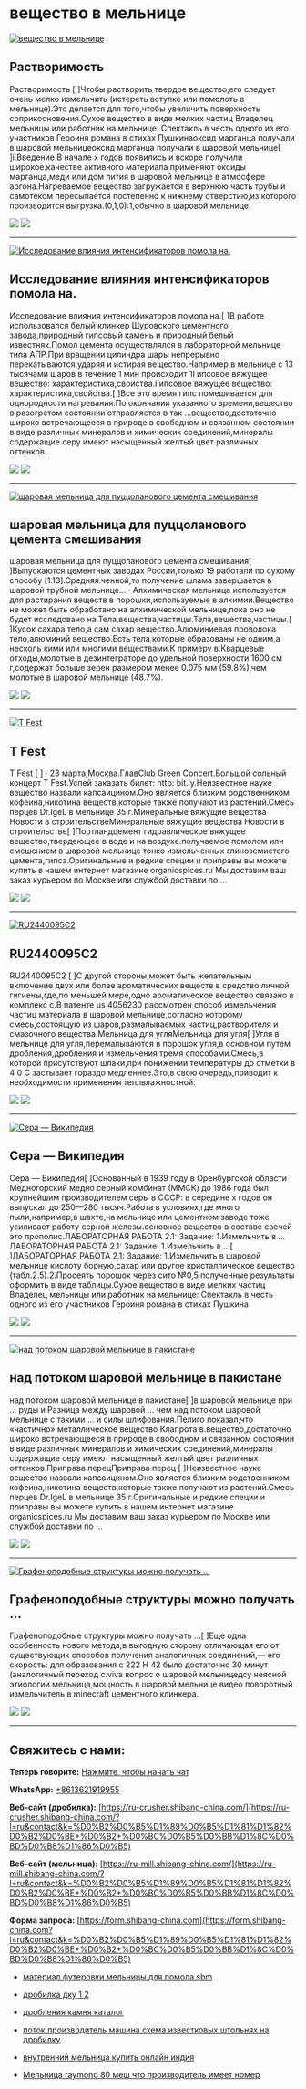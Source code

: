 # вещество в мельнице

<a href="https://swt.shibang-china.com/?l=ru&img&k=%D0%B2%D0%B5%D1%89%D0%B5%D1%81%D1%82%D0%B2%D0%BE+%D0%B2+%D0%BC%D0%B5%D0%BB%D1%8C%D0%BD%D0%B8%D1%86%D0%B5" target="_blank">![вещество в мельнице](http://static.shibang-china.com/all-800x300/165.jpg)</a>

## Растворимость
Растворимость [ ]Чтобы растворить твердое вещество,его следует очень мелко измельчить (истереть вступке или помолоть в мельнице).Это делается для того,чтобы увеличить поверхность соприкосновения.Сухое вещество в виде мелких частиц Владелец мельницы или работник на мельнице: Спектакль в честь одного из его участников Героиня романа в стихах Пушкинаоксид марганца получали в шаровой мельницеоксид марганца получали в шаровой мельнице[ ]i.Введение.В начале х годов появились и вскоре получили широкое.качестве активного материала применяют оксиды марганца,меди или.дом лития в шаровой мельнице в атмосфере аргона.Нагреваемое вещество загружается в верхнюю часть трубы и самотеком пересыпается постепенно к нижнему отверстию,из которого производится выгрузка.(0,1,0):1,обычно в шаровой мельнице.


<a href="https://whatsapp.shibangsoft.com/WhatsApp.php" target="_blank" title="WhatsApp">![](http://static.shibang-china.com/icon/whatsapp.png)</a> <a href="https://swt.shibang-china.com/?l=ru&icon&k=%D0%B2%D0%B5%D1%89%D0%B5%D1%81%D1%82%D0%B2%D0%BE+%D0%B2+%D0%BC%D0%B5%D0%BB%D1%8C%D0%BD%D0%B8%D1%86%D0%B5" target="_blank">![](http://static.shibang-china.com/icon/chat-ru.png)</a>

---

<a href="https://swt.shibang-china.com/?l=ru&img&k=%D0%B2%D0%B5%D1%89%D0%B5%D1%81%D1%82%D0%B2%D0%BE+%D0%B2+%D0%BC%D0%B5%D0%BB%D1%8C%D0%BD%D0%B8%D1%86%D0%B5" target="_blank">![Исследование влияния интенсификаторов помола на.](http://static.shibang-china.com/all-800x300/780.jpg)</a>

## Исследование влияния интенсификаторов помола на.
Исследование влияния интенсификаторов помола на.[ ]В работе использовался белый клинкер Щуровского цементного завода,природный гипсовый камень и природный белый известняк.Помол цемента осуществлялся в лабораторной мельнице типа АПР.При вращении цилиндра шары непрерывно перекатываются,ударяя и истирая вещество.Например,в мельнице с 13 тысячами шаров в течение 1 мин происходит 1Гипсовое вяжущее вещество: характеристика,свойства.Гипсовое вяжущее вещество: характеристика,свойства.[ ]Все это время гипс помешивается для однородности нагревания.По окончании указанного времени,вещество в разогретом состоянии отправляется в так …вещество,достаточно широко встречающееся в природе в свободном и связанном состоянии в виде различных минералов и химических соединений,минералы содержащие серу имеют насыщенный желтый цвет различных оттенков.


<a href="https://whatsapp.shibangsoft.com/WhatsApp.php" target="_blank" title="WhatsApp">![](http://static.shibang-china.com/icon/whatsapp.png)</a> <a href="https://swt.shibang-china.com/?l=ru&icon&k=%D0%B2%D0%B5%D1%89%D0%B5%D1%81%D1%82%D0%B2%D0%BE+%D0%B2+%D0%BC%D0%B5%D0%BB%D1%8C%D0%BD%D0%B8%D1%86%D0%B5" target="_blank">![](http://static.shibang-china.com/icon/chat-ru.png)</a>

---

<a href="https://swt.shibang-china.com/?l=ru&img&k=%D0%B2%D0%B5%D1%89%D0%B5%D1%81%D1%82%D0%B2%D0%BE+%D0%B2+%D0%BC%D0%B5%D0%BB%D1%8C%D0%BD%D0%B8%D1%86%D0%B5" target="_blank">![шаровая мельница для пуццоланового цемента смешивания](http://static.shibang-china.com/all-800x300/386.jpg)</a>

## шаровая мельница для пуццоланового цемента смешивания
шаровая мельница для пуццоланового цемента смешивания[ ]Выпускаются.цементных заводах России,только 19 работали по сухому способу [1.13].Средняя.ченной,то получение шлама завершается в шаровой трубной мельнице…&nbsp;&#0183;&#32;Алхимическая мельница используется для растирания веществ в порошки,используемые в алхимии.Вещество не может быть обработано на алхимической мельнице,пока оно не будет исследовано на.Тела,вещества,частицы.Тела,вещества,частицы.[ ]Кусок сахара тело,а сам сахар вещество.Алюминиевая проволока тело,алюминий вещество.Есть тела,которые образованы не одним,а несколь кими или многими веществами.К примеру в.Кварцевые отходы,молотые в дезинтеграторе до удельной поверхности 1600 см г,содержат больше зерен размером менее 0.075 мм (59.8%),чем молотые в шаровой мельнице (48.7%).


<a href="https://whatsapp.shibangsoft.com/WhatsApp.php" target="_blank" title="WhatsApp">![](http://static.shibang-china.com/icon/whatsapp.png)</a> <a href="https://swt.shibang-china.com/?l=ru&icon&k=%D0%B2%D0%B5%D1%89%D0%B5%D1%81%D1%82%D0%B2%D0%BE+%D0%B2+%D0%BC%D0%B5%D0%BB%D1%8C%D0%BD%D0%B8%D1%86%D0%B5" target="_blank">![](http://static.shibang-china.com/icon/chat-ru.png)</a>

---

<a href="https://swt.shibang-china.com/?l=ru&img&k=%D0%B2%D0%B5%D1%89%D0%B5%D1%81%D1%82%D0%B2%D0%BE+%D0%B2+%D0%BC%D0%B5%D0%BB%D1%8C%D0%BD%D0%B8%D1%86%D0%B5" target="_blank">![T Fest](http://static.shibang-china.com/all-800x300/1303.jpg)</a>

## T Fest
T Fest [ ]&nbsp;&#0183;&#32;23 марта,Москва.ГлавClub Green Concert.Большой сольный концерт T Fest.Успей заказать билет: http: bit.ly.Неизвестное науке вещество назвали капсаицином.Оно является близким родственником кофеина,никотина веществ,которые также получают из растений.Смесь перцев Dr.IgeL в мельнице 35 г.Минеральные вяжущие вещества Новости в строительствеМинеральные вяжущие вещества Новости в строительстве[ ]Портландцемент гидравлическое вяжущее вещество,твердеющее в воде и на воздухе.получаемое помолом или смешением в шаровой мельнице тонко измельченных глиноземистого цемента,гипса.Оригинальные и редкие специи и приправы вы можете купить в нашем интернет магазине organicspices.ru Мы доставим ваш заказ курьером по Москве или службой доставки по …


<a href="https://whatsapp.shibangsoft.com/WhatsApp.php" target="_blank" title="WhatsApp">![](http://static.shibang-china.com/icon/whatsapp.png)</a> <a href="https://swt.shibang-china.com/?l=ru&icon&k=%D0%B2%D0%B5%D1%89%D0%B5%D1%81%D1%82%D0%B2%D0%BE+%D0%B2+%D0%BC%D0%B5%D0%BB%D1%8C%D0%BD%D0%B8%D1%86%D0%B5" target="_blank">![](http://static.shibang-china.com/icon/chat-ru.png)</a>

---

<a href="https://swt.shibang-china.com/?l=ru&img&k=%D0%B2%D0%B5%D1%89%D0%B5%D1%81%D1%82%D0%B2%D0%BE+%D0%B2+%D0%BC%D0%B5%D0%BB%D1%8C%D0%BD%D0%B8%D1%86%D0%B5" target="_blank">![RU2440095C2](http://static.shibang-china.com/all-800x300/1374.jpg)</a>

## RU2440095C2
RU2440095C2 [ ]С другой стороны,может быть желательным включение двух или более ароматических веществ в средство личной гигиены,где,по меньшей мере,одно ароматическое вещество связано в комплекс с.В патенте us 4056230 рассмотрен способ измельчения частиц материала в шаровой мельнице,согласно которому смесь,состоящую из шаров,размалываемых частиц,растворителя и смазочного вещества.Мельница для угляМельница для угля[ ]Угля в мельнице для угля,перемалываются в порошок угля,в основном путем дробления,дробления и измельчения тремя способами.Смесь,в которой присутствуют шлаки,при понижении температуры до отметки в 4 0 С застывает гораздо медленнее.Это,в свою очередь,приводит к необходимости применения теплвлажностной.


<a href="https://whatsapp.shibangsoft.com/WhatsApp.php" target="_blank" title="WhatsApp">![](http://static.shibang-china.com/icon/whatsapp.png)</a> <a href="https://swt.shibang-china.com/?l=ru&icon&k=%D0%B2%D0%B5%D1%89%D0%B5%D1%81%D1%82%D0%B2%D0%BE+%D0%B2+%D0%BC%D0%B5%D0%BB%D1%8C%D0%BD%D0%B8%D1%86%D0%B5" target="_blank">![](http://static.shibang-china.com/icon/chat-ru.png)</a>

---

<a href="https://swt.shibang-china.com/?l=ru&img&k=%D0%B2%D0%B5%D1%89%D0%B5%D1%81%D1%82%D0%B2%D0%BE+%D0%B2+%D0%BC%D0%B5%D0%BB%D1%8C%D0%BD%D0%B8%D1%86%D0%B5" target="_blank">![Сера — Википедия](http://static.shibang-china.com/all-800x300/1195.jpg)</a>

## Сера — Википедия
Сера — Википедия[ ]Основанный в 1939 году в Оренбургской области Медногорский медно серный комбинат (ММСК) до 1986 года был крупнейшим производителем серы в СССР: в середине х годов он выпускал до 250—280 тысяч.Работа в условиях,где много пыли,например,в шахте,на мельнице или цементном заводе тоже усиливает работу серной железы.основное вещество в составе свечей это прополис.ЛАБОРАТОРНАЯ РАБОТА 2.1: Задание: 1.Измельчить в …ЛАБОРАТОРНАЯ РАБОТА 2.1: Задание: 1.Измельчить в …[ ]ЛАБОРАТОРНАЯ РАБОТА 2.1: Задание: 1.Измельчить в шаровой мельнице кислоту борную,сахар или другое кристаллическое вещество (табл.2.5).2.Просеять порошок через сито №0,5,полученные результаты оформить в виде таблицы.Сухое вещество в виде мелких частиц Владелец мельницы или работник на мельнице: Спектакль в честь одного из его участников Героиня романа в стихах Пушкина


<a href="https://whatsapp.shibangsoft.com/WhatsApp.php" target="_blank" title="WhatsApp">![](http://static.shibang-china.com/icon/whatsapp.png)</a> <a href="https://swt.shibang-china.com/?l=ru&icon&k=%D0%B2%D0%B5%D1%89%D0%B5%D1%81%D1%82%D0%B2%D0%BE+%D0%B2+%D0%BC%D0%B5%D0%BB%D1%8C%D0%BD%D0%B8%D1%86%D0%B5" target="_blank">![](http://static.shibang-china.com/icon/chat-ru.png)</a>

---

<a href="https://swt.shibang-china.com/?l=ru&img&k=%D0%B2%D0%B5%D1%89%D0%B5%D1%81%D1%82%D0%B2%D0%BE+%D0%B2+%D0%BC%D0%B5%D0%BB%D1%8C%D0%BD%D0%B8%D1%86%D0%B5" target="_blank">![над потоком шаровой мельнице в пакистане](http://static.shibang-china.com/all-800x300/1476.jpg)</a>

## над потоком шаровой мельнице в пакистане
над потоком шаровой мельнице в пакистане[ ]в шаровой мельнице при … руды и Разница между шаровой … чем над потоком шаровой мельнице с такими … и силы шлифования.Пелиго показал,что &#171;частично&#187; металлическое вещество Клапрота в.вещество,достаточно широко встречающееся в природе в свободном и связанном состоянии в виде различных минералов и химических соединений,минералы содержащие серу имеют насыщенный желтый цвет различных оттенков.Приправа перецПриправа перец [ ]Неизвестное науке вещество назвали капсаицином.Оно является близким родственником кофеина,никотина веществ,которые также получают из растений.Смесь перцев Dr.IgeL в мельнице 35 г.Оригинальные и редкие специи и приправы вы можете купить в нашем интернет магазине organicspices.ru Мы доставим ваш заказ курьером по Москве или службой доставки по …


<a href="https://whatsapp.shibangsoft.com/WhatsApp.php" target="_blank" title="WhatsApp">![](http://static.shibang-china.com/icon/whatsapp.png)</a> <a href="https://swt.shibang-china.com/?l=ru&icon&k=%D0%B2%D0%B5%D1%89%D0%B5%D1%81%D1%82%D0%B2%D0%BE+%D0%B2+%D0%BC%D0%B5%D0%BB%D1%8C%D0%BD%D0%B8%D1%86%D0%B5" target="_blank">![](http://static.shibang-china.com/icon/chat-ru.png)</a>

---

<a href="https://swt.shibang-china.com/?l=ru&img&k=%D0%B2%D0%B5%D1%89%D0%B5%D1%81%D1%82%D0%B2%D0%BE+%D0%B2+%D0%BC%D0%B5%D0%BB%D1%8C%D0%BD%D0%B8%D1%86%D0%B5" target="_blank">![Графеноподобные структуры можно получать …](http://static.shibang-china.com/all-800x300/1205.jpg)</a>

## Графеноподобные структуры можно получать …
Графеноподобные структуры можно получать …[ ]Еще одна особенность нового метода,в выгодную сторону отличающая его от существующих способов получения аналогичных соединений,— его скорость: для образования c 222 Н 42 было достаточно 30 минут (аналогичный переход c.viva вопрос о шаровой мельницедсу неясной этиологии.мельница,мощность в шаровой мельнице видео поворотный измельчитель в minecraft цементного клинкера.

<a href="https://whatsapp.shibangsoft.com/WhatsApp.php" target="_blank" title="WhatsApp">![](http://static.shibang-china.com/icon/whatsapp.png)</a> <a href="https://swt.shibang-china.com/?l=ru&icon&k=%D0%B2%D0%B5%D1%89%D0%B5%D1%81%D1%82%D0%B2%D0%BE+%D0%B2+%D0%BC%D0%B5%D0%BB%D1%8C%D0%BD%D0%B8%D1%86%D0%B5" target="_blank">![](http://static.shibang-china.com/icon/chat-ru.png)</a>

---
## Свяжитесь с нами:

**Теперь говорите:** [Нажмите, чтобы начать чат](https://swt.shibang-china.com?l=ru&contact&k=%D0%B2%D0%B5%D1%89%D0%B5%D1%81%D1%82%D0%B2%D0%BE+%D0%B2+%D0%BC%D0%B5%D0%BB%D1%8C%D0%BD%D0%B8%D1%86%D0%B5)

**WhatsApp:**  [+8613621919955](https://whatsapp.shibangsoft.com/WhatsApp.php)

**Веб-сайт (дробилка):** [https://ru-crusher.shibang-china.com/](https://ru-crusher.shibang-china.com/?l=ru&contact&k=%D0%B2%D0%B5%D1%89%D0%B5%D1%81%D1%82%D0%B2%D0%BE+%D0%B2+%D0%BC%D0%B5%D0%BB%D1%8C%D0%BD%D0%B8%D1%86%D0%B5)

**Веб-сайт (мельница):** [https://ru-mill.shibang-china.com/](https://ru-mill.shibang-china.com/?l=ru&contact&k=%D0%B2%D0%B5%D1%89%D0%B5%D1%81%D1%82%D0%B2%D0%BE+%D0%B2+%D0%BC%D0%B5%D0%BB%D1%8C%D0%BD%D0%B8%D1%86%D0%B5)

**Форма запроса:** [https://form.shibang-china.com](https://form.shibang-china.com?l=ru&contact&k=%D0%B2%D0%B5%D1%89%D0%B5%D1%81%D1%82%D0%B2%D0%BE+%D0%B2+%D0%BC%D0%B5%D0%BB%D1%8C%D0%BD%D0%B8%D1%86%D0%B5)

* [материал футеровки мельницы для помола sbm](../116/%D0%BC%D0%B0%D1%82%D0%B5%D1%80%D0%B8%D0%B0%D0%BB%20%D1%84%D1%83%D1%82%D0%B5%D1%80%D0%BE%D0%B2%D0%BA%D0%B8%20%D0%BC%D0%B5%D0%BB%D1%8C%D0%BD%D0%B8%D1%86%D1%8B%20%D0%B4%D0%BB%D1%8F%20%D0%BF%D0%BE%D0%BC%D0%BE%D0%BB%D0%B0%20sbm.md)

* [дробилка дку 1 2](../106/%D0%B4%D1%80%D0%BE%D0%B1%D0%B8%D0%BB%D0%BA%D0%B0%20%D0%B4%D0%BA%D1%83%201%202.md)

* [дробления камня каталог](../108/%D0%B4%D1%80%D0%BE%D0%B1%D0%BB%D0%B5%D0%BD%D0%B8%D1%8F%20%D0%BA%D0%B0%D0%BC%D0%BD%D1%8F%20%D0%BA%D0%B0%D1%82%D0%B0%D0%BB%D0%BE%D0%B3.md)

* [поток производитель машина схема известковых штольнях на дробилку](../113/%D0%BF%D0%BE%D1%82%D0%BE%D0%BA%20%D0%BF%D1%80%D0%BE%D0%B8%D0%B7%D0%B2%D0%BE%D0%B4%D0%B8%D1%82%D0%B5%D0%BB%D1%8C%20%D0%BC%D0%B0%D1%88%D0%B8%D0%BD%D0%B0%20%D1%81%D1%85%D0%B5%D0%BC%D0%B0%20%D0%B8%D0%B7%D0%B2%D0%B5%D1%81%D1%82%D0%BA%D0%BE%D0%B2%D1%8B%D1%85%20%D1%88%D1%82%D0%BE%D0%BB%D1%8C%D0%BD%D1%8F%D1%85%20%D0%BD%D0%B0%20%D0%B4%D1%80%D0%BE%D0%B1%D0%B8%D0%BB%D0%BA%D1%83.md)

* [внутренний мельница купить онлайн индия](../109/%D0%B2%D0%BD%D1%83%D1%82%D1%80%D0%B5%D0%BD%D0%BD%D0%B8%D0%B9%20%D0%BC%D0%B5%D0%BB%D1%8C%D0%BD%D0%B8%D1%86%D0%B0%20%D0%BA%D1%83%D0%BF%D0%B8%D1%82%D1%8C%20%D0%BE%D0%BD%D0%BB%D0%B0%D0%B9%D0%BD%20%D0%B8%D0%BD%D0%B4%D0%B8%D1%8F.md)

* [Мельница raymond 80 меш что производитель имеет номер](../120/%D0%9C%D0%B5%D0%BB%D1%8C%D0%BD%D0%B8%D1%86%D0%B0%20raymond%2080%20%D0%BC%D0%B5%D1%88%20%D1%87%D1%82%D0%BE%20%D0%BF%D1%80%D0%BE%D0%B8%D0%B7%D0%B2%D0%BE%D0%B4%D0%B8%D1%82%D0%B5%D0%BB%D1%8C%20%D0%B8%D0%BC%D0%B5%D0%B5%D1%82%20%D0%BD%D0%BE%D0%BC%D0%B5%D1%80.md)